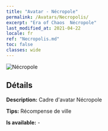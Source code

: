 ```yaml
---
title: "Avatar - Nécropole"
permalink: /Avatars/Necropolis/
excerpt: "Era of Chaos  Nécropole"
last_modified_at: 2021-04-22
locale: fr
ref: "Necropolis.md"
toc: false
classes: wide
---
```

 ![Nécropole](/images/a/avatarFrame_13.png)

## Détails

 **Description:** Cadre d'avatar Nécropole 

 **Tips:** Récompense de ville 

 **Is available:**  - 

